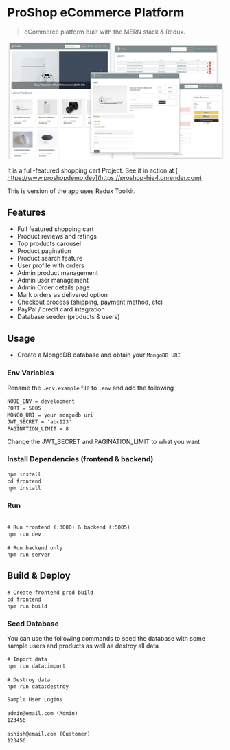 # ProShop eCommerce Platform 

> eCommerce platform built with the MERN stack & Redux.

<img src="./frontend/public/images/screens.png">

It is a full-featured shopping cart Project. See it in action at [ https://www.proshopdemo.dev](https://proshop-hje4.onrender.com)

This is version of the app uses Redux Toolkit.

## Features

- Full featured shopping cart
- Product reviews and ratings
- Top products carousel
- Product pagination
- Product search feature
- User profile with orders
- Admin product management
- Admin user management
- Admin Order details page
- Mark orders as delivered option
- Checkout process (shipping, payment method, etc)
- PayPal / credit card integration
- Database seeder (products & users)

## Usage

- Create a MongoDB database and obtain your `MongoDB URI`

### Env Variables

Rename the `.env.example` file to `.env` and add the following

```
NODE_ENV = development
PORT = 5005
MONGO_URI = your mongodb uri
JWT_SECRET = 'abc123'
PAGINATION_LIMIT = 8
```

Change the JWT_SECRET and PAGINATION_LIMIT to what you want

### Install Dependencies (frontend & backend)

```
npm install
cd frontend
npm install
```

### Run

```

# Run frontend (:3000) & backend (:5005)
npm run dev

# Run backend only
npm run server
```

## Build & Deploy

```
# Create frontend prod build
cd frontend
npm run build
```

### Seed Database

You can use the following commands to seed the database with some sample users and products as well as destroy all data

```
# Import data
npm run data:import

# Destroy data
npm run data:destroy
```

```
Sample User Logins

admin@email.com (Admin)
123456

ashish@email.com (Customer)
123456

```

